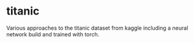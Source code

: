 # titanic

Various approaches to the titanic dataset from kaggle including a neural network build and trained with torch.
